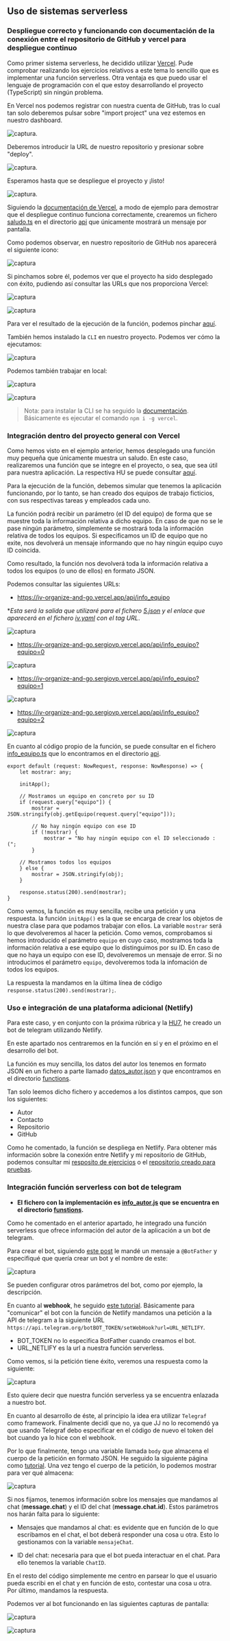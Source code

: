 ## Uso de sistemas serverless

### Despliegue correcto y funcionando con documentación de la conexión entre el repositorio de GitHub y vercel para despliegue continuo

Como primer sistema serverless, he decidido utilizar [Vercel](https://vercel.com). Pude comprobar realizando los ejercicios relativos a este tema lo sencillo que es implementar una función serverless. Otra ventaja es que puedo usar el lenguaje de programación con el que estoy desarrollando el proyecto (TypeScript) sin ningún problema.

En Vercel nos podemos registrar con nuestra cuenta de GitHub, tras lo cual tan solo deberemos pulsar sobre "import project" una vez estemos en nuestro dashboard.

![captura](https://github.com/sergiovp/IV-OrganizeAndGo/blob/master/docs/images/vercel1.png).

Deberemos introducir la URL de nuestro repositorio y presionar sobre "deploy". 

![captura](https://github.com/sergiovp/IV-OrganizeAndGo/blob/master/docs/images/vercel2.png).

Esperamos hasta que se despliegue el proyecto y ¡listo!

![captura](https://github.com/sergiovp/IV-OrganizeAndGo/blob/master/docs/images/vercel3.png).

Siguiendo la [documentación de Vercel](https://vercel.com/docs), a modo de ejemplo para demostrar que el despliegue continuo funciona correctamente, crearemos un fichero [saludo.ts](https://github.com/sergiovp/IV-OrganizeAndGo/blob/master/api/saludo.ts) en el directorio [api](https://github.com/sergiovp/IV-OrganizeAndGo/tree/master/api) que únicamente mostrará un mensaje por pantalla.

Como podemos observar, en nuestro repositorio de GitHub nos aparecerá el siguiente icono:

![captura](https://github.com/sergiovp/IV-OrganizeAndGo/blob/master/docs/images/vercel4.png)

Si pinchamos sobre él, podemos ver que el proyecto ha sido desplegado con éxito, pudiendo así consultar las URLs que nos proporciona Vercel:

![captura](https://github.com/sergiovp/IV-OrganizeAndGo/blob/master/docs/images/vercel5.png)

![captura](https://github.com/sergiovp/IV-OrganizeAndGo/blob/master/docs/images/vercel6.png)

Para ver el resultado de la ejecución de la función, podemos pinchar [aquí](https://iv-organize-and-go.sergiovp.vercel.app/api/saludo).

También hemos instalado la `CLI` en nuestro proyecto. Podemos ver cómo la ejecutamos:

![captura](https://github.com/sergiovp/IV-OrganizeAndGo/blob/master/docs/images/vercel7.png)

Podemos también trabajar en local:

![captura](https://github.com/sergiovp/IV-OrganizeAndGo/blob/master/docs/images/vercel8.png)

![captura](https://github.com/sergiovp/IV-OrganizeAndGo/blob/master/docs/images/vercel9.png)

> Nota: para instalar la CLI se ha seguido la [documentación](https://vercel.com/download). Básicamente es ejecutar el comando `npm i -g vercel`.


### Integración dentro del proyecto general con Vercel

Como hemos visto en el ejemplo anterior, hemos desplegado una función muy pequeña que únicamente muestra un saludo. En este caso, realizaremos una función que se integre en el proyecto, o sea, que sea útil para nuestra aplicación. La respectiva HU se puede consultar [aquí](https://github.com/sergiovp/IV-OrganizeAndGo/issues/72).

Para la ejecución de la función, debemos simular que tenemos la aplicación funcionando, por lo tanto, se han creado dos equipos de trabajo ficticios, con sus respectivas tareas y empleados cada uno.

La función podrá recibir un parámetro (el ID del equipo) de forma que se muestre toda la información relativa a dicho equipo. En caso de que no se le pase ningún parámetro, simplemente se mostrará toda la información relativa de todos los equipos.
Si especificamos un ID de equipo que no exite, nos devolverá un mensaje informando que no hay ningún equipo cuyo ID coincida.

Como resultado, la función nos devolverá toda la información relativa a todos los equipos (o uno de ellos) en formato JSON.

Podemos consultar las siguientes URLs:

+ https://iv-organize-and-go.vercel.app/api/info_equipo

**Esta será la salida que utilizaré para el fichero [5.json](https://github.com/sergiovp/IV-OrganizeAndGo/blob/master/5.json) y el enlace que aparecerá en el fichero [iv.yaml](https://github.com/sergiovp/IV-OrganizeAndGo/blob/master/iv.yaml) con el tag *URL**.

![captura](https://github.com/sergiovp/IV-OrganizeAndGo/blob/master/docs/images/vercel_ejecucion1.png)

+ https://iv-organize-and-go.sergiovp.vercel.app/api/info_equipo?equipo=0

![captura](https://github.com/sergiovp/IV-OrganizeAndGo/blob/master/docs/images/vercel_ejecucion2.png)

+ https://iv-organize-and-go.sergiovp.vercel.app/api/info_equipo?equipo=1

![captura](https://github.com/sergiovp/IV-OrganizeAndGo/blob/master/docs/images/vercel_ejecucion3.png)

+ https://iv-organize-and-go.sergiovp.vercel.app/api/info_equipo?equipo=2

![captura](https://github.com/sergiovp/IV-OrganizeAndGo/blob/master/docs/images/vercel_ejecucion4.png)

En cuanto al código propio de la función, se puede consultar en el fichero [info_equipo.ts](https://github.com/sergiovp/IV-OrganizeAndGo/blob/master/api/info_equipo.ts) que lo encontramos en el directorio [api](https://github.com/sergiovp/IV-OrganizeAndGo/tree/master/api).

~~~
export default (request: NowRequest, response: NowResponse) => {
    let mostrar: any;

    initApp();

    // Mostramos un equipo en concreto por su ID
    if (request.query["equipo"]) {
        mostrar = JSON.stringify(obj.getEquipo(request.query["equipo"]));

        // No hay ningún equipo con ese ID
        if (!mostrar) {
            mostrar = "No hay ningún equipo con el ID seleccionado :("; 
        }

    // Mostramos todos los equipos
    } else {
        mostrar = JSON.stringify(obj);
    }

    response.status(200).send(mostrar);
}
~~~

Como vemos, la función es muy sencilla, recibe una petición y una respuesta. la función `initApp()` es la que se encarga de crear los objetos de nuestra clase para que podamos trabajar con ellos. La variable `mostrar` será lo que devolveremos al hacer la petición.
Como vemos, comprobamos si hemos introducido el parámetro `equipo` en cuyo caso, mostramos toda la información relativa a ese equipo que lo distinguimos por su ID. En caso de que no haya un equipo con ese ID, devolveremos un mensaje de error.
Si no introducimos el parámetro `equipo`, devolveremos toda la infomación de todos los equipos.

La respuesta la mandamos en la última línea de código `response.status(200).send(mostrar);`.

### Uso e integración de una plataforma adicional (Netlify)

Para este caso, y en conjunto con la próxima rúbrica y la [HU7](https://github.com/sergiovp/IV-OrganizeAndGo/issues/71), he creado un bot de telegram utilizando Netlify.

En este apartado nos centraremos en la función en sí y en el próximo en el desarrollo del bot.

La función es muy sencilla, los datos del autor los tenemos en formato JSON en un fichero a parte llamado [datos_autor.json](https://github.com/sergiovp/IV-OrganizeAndGo/blob/master/functions/datos_autor.json) y que encontramos en el directorio [functions](https://github.com/sergiovp/IV-OrganizeAndGo/tree/master/functions).

Tan solo leemos dicho fichero y accedemos a los distintos campos, que son los siguientes:

+ Autor
+ Contacto
+ Repositorio
+ GitHub

Como he comentado, la función se despliega en Netlify. Para obtener más información sobre la conexión entre Netlify y mi repositorio de GitHub, podemos consultar mi [resposito de ejercicios](https://github.com/sergiovp/IV-Ejercicios/blob/main/Sesiones/sesi%C3%B3n_hito_5.md#tomar-alguna-de-las-funciones-de-prueba-de-netlify-y-hacer-despliegues-de-prueba-con-el-mismo) o el [repositorio creado para pruebas](https://github.com/sergiovp/Testing-Netlify). 

### Integración función serverless con bot de telegram

+ **El fichero con la implementación es [info_autor.js](https://github.com/sergiovp/IV-OrganizeAndGo/blob/master/functions/info_autor.js) que se encuentra en el directorio [funstions](https://github.com/sergiovp/IV-OrganizeAndGo/tree/master/functions).**

Como he comentado en el anterior apartado, he integrado una función serverless que ofrece información del autor de la aplicación a un bot de telegram.

Para crear el bot, siguiendo [este post](https://elandroidelibre.elespanol.com/2018/02/como-crear-tu-propio-bot-de-telegram.html) le mandé un mensaje a `@BotFather` y especifiqué que quería crear un bot y el nombre de este:

![captura](https://github.com/sergiovp/IV-OrganizeAndGo/blob/master/docs/images/bot1.png)

Se pueden configurar otros parámetros del bot, como por ejemplo, la descripción.

En cuanto al **webhook**, he seguido [este tutorial](https://planetachatbot.com/telegram-bot-webhook-heroku-fa53c5d72081). Básicamente para "comunicar" el bot con la función de Netlify mandamos una petición a la API de telegram a la siguiente URL `https://api.telegram.org/botBOT_TOKEN/setWebHook?url=URL_NETLIFY`. 

+ BOT_TOKEN no lo especifica BotFather cuando creamos el bot.
+ URL_NETLIFY es la url a nuestra función serverless.

Como vemos, si la petición tiene éxito, veremos una respuesta como la siguiente:

![captura](https://github.com/sergiovp/IV-OrganizeAndGo/blob/master/docs/images/webhookOK.png)

Esto quiere decir que nuestra función serverless ya se encuentra enlazada a nuestro bot.

En cuanto al desarrollo de éste, al principio la idea era utilizar `Telegraf` como framework. Finalmente decidí que no, ya que JJ no lo recomendó ya que usando Telegraf debo especificar en el código de nuevo el token del bot cuando ya lo hice con el webhook.

Por lo que finalmente, tengo una variable llamada `body` que almacena el cuerpo de la petición en formato JSON. He seguido la siguiente página como [tutorial](https://flaviocopes.com/netlify-functions/). Una vez tengo el cuerpo de la petición, lo podemos mostrar para ver qué almacena:

![captura](https://github.com/sergiovp/IV-OrganizeAndGo/blob/master/docs/images/body.jpg)

Si nos fijamos, tenemos información sobre los mensajes que mandamos al chat (**message.chat**) y el ID del chat (**message.chat.id**). Estos parámetros nos harán falta para lo siguiente:

+ Mensajes que mandamos al chat: es evidente que en función de lo que escribamos en el chat, el bot deberá responder una cosa u otra. Esto lo gestionamos con la variable `mensajeChat`. 

+ ID del chat: necesaria para que el bot pueda interactuar en el chat. Para ello tenemos la variable `ChatID`.

En el resto del código simplemente me centro en parsear lo que el usuario pueda escribi en el chat y en función de esto, contestar una cosa u otra. Por último, mandamos la respuesta.

Podemos ver al bot funcionando en las siguientes capturas de pantalla:

![captura](https://github.com/sergiovp/IV-OrganizeAndGo/blob/master/docs/images/botfuncionando1.jpg)

![captura](https://github.com/sergiovp/IV-OrganizeAndGo/blob/master/docs/images/botfuncionando2.jpg)
